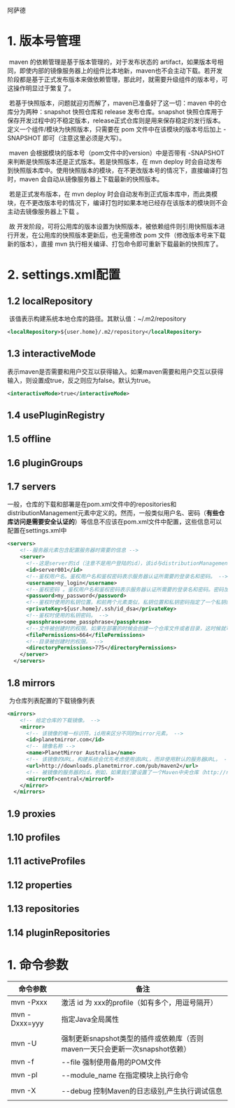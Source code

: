 阿萨德



# 1. 版本号管理

​		maven 的依赖管理是基于版本管理的，对于发布状态的 artifact，如果版本号相同，即使内部的镜像服务器上的组件比本地新，maven也不会主动下载。若开发阶段都是基于正式发布版本来做依赖管理，那此时，就需要升级组件的版本号，可这操作明显过于繁复了。

​		若基于快照版本，问题就迎刃而解了，maven已准备好了这一切：maven 中的仓库分为两种：snapshot 快照仓库和 release 发布仓库。snapshot 快照仓库用于保存开发过程中的不稳定版本，release正式仓库则是用来保存稳定的发行版本。定义一个组件/模块为快照版本，只需要在 pom 文件中在该模块的版本号后加上 -SNAPSHOT 即可（注意这里必须是大写）。

​		maven 会根据模块的版本号（pom文件中的version）中是否带有 -SNAPSHOT 来判断是快照版本还是正式版本。若是快照版本，在 mvn deploy 时会自动发布到快照版本库中。使用快照版本的模块，在不更改版本号的情况下，直接编译打包时，maven 会自动从镜像服务器上下载最新的快照版本。

​		若是正式发布版本，在 mvn deploy 时会自动发布到正式版本库中，而此类模块，在不更改版本号的情况下，编译打包时如果本地已经存在该版本的模块则不会主动去镜像服务器上下载 。

​		故 开发阶段，可将公用库的版本设置为快照版本，被依赖组件则引用快照版本进行开发，在公用库的快照版本更新后，也无需修改 pom 文件（修改版本号来下载新的版本），直接 mvn 执行相关编译、打包命令即可重新下载最新的快照库了。

# 2. settings.xml配置

## 1.2  localRepository

​		该值表示构建系统本地仓库的路径。其默认值：~/.m2/repository

```xml
<localRepository>${user.home}/.m2/repository</localRepository>
```

## 1.3 interactiveMode

​		表示maven是否需要和用户交互以获得输入。如果maven需要和用户交互以获得输入，则设置成true，反之则应为false。默认为true。

```xml
<interactiveMode>true</interactiveMode>
```

## 1.4 usePluginRegistry





## 1.5 offline





## 1.6 pluginGroups





## 1.7 servers

​		一般，仓库的下载和部署是在pom.xml文件中的repositories和distributionManagement元素中定义的。然而，一般类似用户名、密码（**有些仓库访问是需要安全认证的**）等信息不应该在pom.xml文件中配置，这些信息可以配置在settings.xml中

```xml
<servers>
    <!--服务器元素包含配置服务器时需要的信息 -->
    <server>
      <!--这是server的id（注意不是用户登陆的id），该id与distributionManagement中repository元素的id相匹配。 -->
      <id>server001</id>
      <!--鉴权用户名。鉴权用户名和鉴权密码表示服务器认证所需要的登录名和密码。 -->
      <username>my_login</username>
      <!--鉴权密码 。鉴权用户名和鉴权密码表示服务器认证所需要的登录名和密码。密码加密功能已被添加到2.1.0 +。详情请访问密码加密页面 -->
      <password>my_password</password>
      <!--鉴权时使用的私钥位置。和前两个元素类似，私钥位置和私钥密码指定了一个私钥的路径（默认是${user.home}/.ssh/id_dsa）以及如果需要的话，一个密语。将来passphrase和password元素可能会被提取到外部，但目前它们必须在settings.xml文件以纯文本的形式声明。 -->
      <privateKey>${usr.home}/.ssh/id_dsa</privateKey>
      <!--鉴权时使用的私钥密码。 -->
      <passphrase>some_passphrase</passphrase>
      <!--文件被创建时的权限。如果在部署的时候会创建一个仓库文件或者目录，这时候就可以使用权限（permission）。这两个元素合法的值是一个三位数字，其对应了unix文件系统的权限，如664，或者775。 -->
      <filePermissions>664</filePermissions>
      <!--目录被创建时的权限。 -->
      <directoryPermissions>775</directoryPermissions>
    </server>
  </servers>
```

## 1.8 mirrors

​		为仓库列表配置的下载镜像列表

```xml
<mirrors>
    <!-- 给定仓库的下载镜像。 -->
    <mirror>
      <!-- 该镜像的唯一标识符。id用来区分不同的mirror元素。 -->
      <id>planetmirror.com</id>
      <!-- 镜像名称 -->
      <name>PlanetMirror Australia</name>
      <!-- 该镜像的URL。构建系统会优先考虑使用该URL，而非使用默认的服务器URL。 -->
      <url>http://downloads.planetmirror.com/pub/maven2</url>
      <!-- 被镜像的服务器的id。例如，如果我们要设置了一个Maven中央仓库（http://repo.maven.apache.org/maven2/）的镜像，就需要将该元素设置成central。这必须和中央仓库的id central完全一致。 -->
      <mirrorOf>central</mirrorOf>
    </mirror>
  </mirrors>
```

## 1.9 proxies

## 1.10 profiles

## 1.11 activeProfiles

## 1.12 properties

## 1.13 repositories

## 1.14 pluginRepositories



# 1.  命令参数

| 命令参数      | 备注                                                         |
| ------------- | ------------------------------------------------------------ |
| mvn -Pxxx     | 激活 id 为 xxx的profile（如有多个，用逗号隔开）              |
| mvn -Dxxx=yyy | 指定Java全局属性                                             |
|               |                                                              |
| mvn -U        | 强制更新snapshot类型的插件或依赖库（否则maven一天只会更新一次snapshot依赖） |
| mvn -f        | --file <file> 强制使用备用的POM文件                          |
| mvn -pl       | --module_name 在指定模块上执行命令                           |
|               |                                                              |
| mvn -X        | --debug 控制Maven的日志级别,产生执行调试信息                 |
|               |                                                              |



